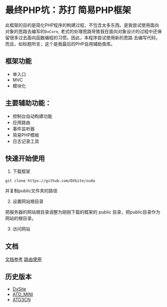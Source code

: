 # 最终PHP坑：苏打 简易PHP框架
此框架的目的是简化PHP程序的构建过程，不包含太多东西。是我尝试使用面向对象的思路去编写的`DxCore`,
老式的处理思路导致我在面向对象设计的过程中还保留很多过去面向函数编程的习惯。因此，本程序尝试使用新的思路
去编写代码，而且，如标题所言，这个是我最后的PHP自用辅助类库。

## 框架功能
- 单入口
- MVC
- 模块化


## 主要辅助功能：
- 控制台自动构建功能
- 应用路由
- 事件监听器
- 简易PHP模板
- 日志记录工具



## 快速开始使用

1. 下载框架

  ```
  git clone https://github.com/DXkite/suda 
  ```
  并复制public文件夹的路径

2. 设置网站根目录     

  把服务器的网站根目录调整为刚刚下载的框架的 public 目录，把public目录作为网站的根目录。

3. 访问网站

## 文档
[文档参考](docs/readme.md)
[路由使用](docs/tools/router.md)


## 历史版本

- [DxSite](https://github.com/DXkite/DxSite)   
- [ATD_MINI](https://github.com/DXkite/atd_mini)   
- [ATD3CN](https://github.com/DXkite/atd3.cn)   

